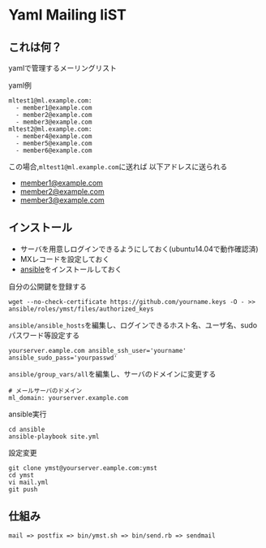 # Yaml Mailing liST

## これは何？

yamlで管理するメーリングリスト

yaml例

    mltest1@ml.example.com:
      - member1@example.com
      - member2@example.com
      - member3@example.com
    mltest2@ml.example.com:
      - member4@example.com
      - member5@example.com
      - member6@example.com

この場合,`mltest1@ml.example.com`に送れば
以下アドレスに送られる

- member1@example.com
- member2@example.com
- member3@example.com

## インストール

- サーバを用意しログインできるようにしておく(ubuntu14.04で動作確認済)
- MXレコードを設定しておく
- [ansible](http://www.ansible.com/)をインストールしておく

自分の公開鍵を登録する

    wget --no-check-certificate https://github.com/yourname.keys -O - >> ansible/roles/ymst/files/authorized_keys

`ansible/ansible_hosts`を編集し、ログインできるホスト名、ユーザ名、sudoパスワード等設定する

    yourserver.eample.com ansible_ssh_user='yourname' ansible_sudo_pass='yourpasswd'

`ansible/group_vars/all`を編集し、サーバのドメインに変更する

    # メールサーバのドメイン
    ml_domain: yourserver.example.com

ansible実行

    cd ansible
    ansible-playbook site.yml

設定変更

    git clone ymst@yourserver.eample.com:ymst
    cd ymst
    vi mail.yml
    git push

## 仕組み

    mail => postfix => bin/ymst.sh => bin/send.rb => sendmail
